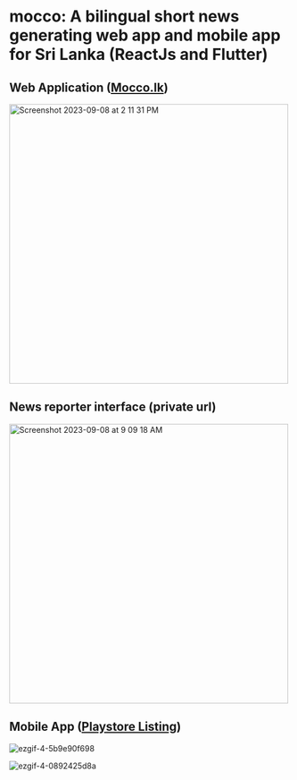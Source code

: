 # mocco: A bilingual short news generating web app and mobile app for Sri Lanka (ReactJs and Flutter)

## Web Application ([Mocco.lk](https://mocco.lk))


<img width="500" alt="Screenshot 2023-09-08 at 2 11 31 PM" src="https://github.com/aabid-ism/mocco/assets/79525566/2b142c6d-51b3-49ef-96bf-3511354408df">

## News reporter interface (private url)
<img width="500" alt="Screenshot 2023-09-08 at 9 09 18 AM" src="https://github.com/aabid-ism/mocco/assets/79525566/6a7355c7-6044-4233-a8ae-1bf08b1f4e1c">

## Mobile App ([Playstore Listing](https://play.google.com/store/apps/details?id=global.serendib.mocco))
![ezgif-4-5b9e90f698](https://github.com/aabid-ism/mocco/assets/79525566/b71297ee-0e89-427c-8cfe-972410daa2c4)

![ezgif-4-0892425d8a](https://github.com/aabid-ism/mocco/assets/79525566/cc5761ba-10a8-4cf9-a2aa-39e2e3f132f5)

